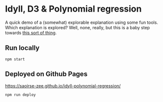 # Idyll, D3 & Polynomial regression

A quick demo of a (somewhat) explorable explanation using some fun tools. Which explanation is explored? Well, none, really, but this is a baby step towards [this sort of thing](http://worrydream.com/ExplorableExplanations/).

## Run locally
```
npm start
```

## Deployed on Github Pages
https://saoirse-zee.github.io/idyll-polynomial-regression/

```
npm run deploy
```
